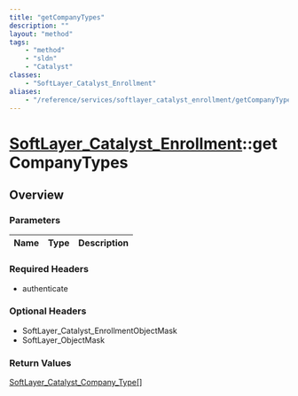 ```yaml
---
title: "getCompanyTypes"
description: ""
layout: "method"
tags:
    - "method"
    - "sldn"
    - "Catalyst"
classes:
    - "SoftLayer_Catalyst_Enrollment"
aliases:
    - "/reference/services/softlayer_catalyst_enrollment/getCompanyTypes"
---
```

# [SoftLayer_Catalyst_Enrollment](/reference/services/SoftLayer_Catalyst_Enrollment)::getCompanyTypes




## Overview 


### Parameters 
|Name | Type | Description |
| --- | --- | --- |


### Required Headers
* authenticate

### Optional Headers
* SoftLayer_Catalyst_EnrollmentObjectMask
* SoftLayer_ObjectMask

### Return Values
<a href='/reference/datatypes/SoftLayer_Catalyst_Company_Type'>SoftLayer_Catalyst_Company_Type[] </a>

